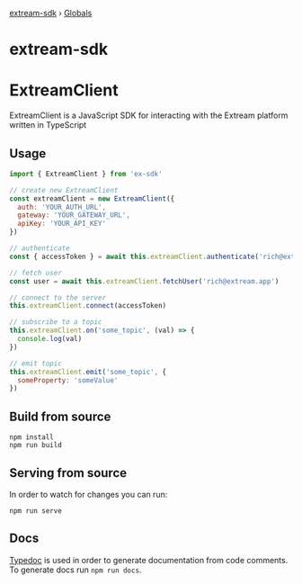 [extream-sdk](README.md) › [Globals](globals.md)

# extream-sdk

# ExtreamClient

ExtreamClient is a JavaScript SDK for interacting with the Extream platform written in TypeScript

## Usage

```js
import { ExtreamClient } from 'ex-sdk'

// create new ExtreamClient
const extreamClient = new ExtreamClient({
  auth: 'YOUR_AUTH_URL',
  gateway: 'YOUR_GATEWAY_URL',
  apiKey: 'YOUR_API_KEY'
})

// authenticate
const { accessToken } = await this.extreamClient.authenticate('rich@extream.app', 'password')

// fetch user
const user = await this.extreamClient.fetchUser('rich@extream.app')

// connect to the server
this.extreamClient.connect(accessToken)

// subscribe to a topic
this.extreamClient.on('some_topic', (val) => {
  console.log(val)
})

// emit topic
this.extreamClient.emit('some_topic', {
  someProperty: 'someValue'
})

```

## Build from source

```shell
npm install
npm run build
```

## Serving from source

In order to watch for changes you can run:
```shell
npm run serve
```

## Docs

[Typedoc](https://typedoc.org/) is used in order to generate documentation from code comments. To generate docs run `npm run docs`.
